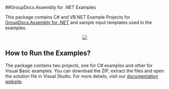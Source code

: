 ##GroupDocs.Assembly for .NET Examples

This package contains C# and VB.NET Example Projects for [GroupDocs.Assembly for .NET](#) and sample input templates used in the examples.

<p align="center">
  <a title="Download complete GroupDocs.Assembly for .NET source code" href="https://github.com/groupdocsassembly/GroupDocs_Assembly_NET/archive/master.zip">
	<img src="https://raw.github.com/AsposeExamples/java-examples-dashboard/master/images/downloadZip-Button-Large.png" />
  </a>
</p>

## How to Run the Examples?

The package contains two projects, one for C# examples and other for Visual Basic examples. You can download the ZIP, extract the files and open the solution file in Visual Studio. For more details, visit our [documentation website](http://support.groupdocs.dynabic.com/wiki/display/GDDR/4.+How+to+Run+Examples).

